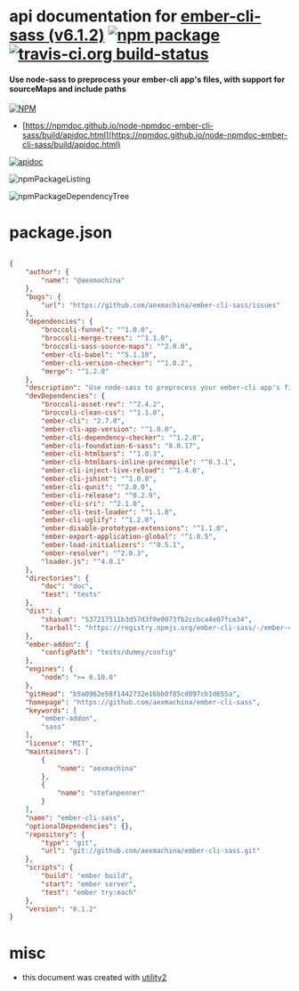 # api documentation for  [ember-cli-sass (v6.1.2)](https://github.com/aexmachina/ember-cli-sass)  [![npm package](https://img.shields.io/npm/v/npmdoc-ember-cli-sass.svg?style=flat-square)](https://www.npmjs.org/package/npmdoc-ember-cli-sass) [![travis-ci.org build-status](https://api.travis-ci.org/npmdoc/node-npmdoc-ember-cli-sass.svg)](https://travis-ci.org/npmdoc/node-npmdoc-ember-cli-sass)
#### Use node-sass to preprocess your ember-cli app's files, with support for sourceMaps and include paths

[![NPM](https://nodei.co/npm/ember-cli-sass.png?downloads=true&downloadRank=true&stars=true)](https://www.npmjs.com/package/ember-cli-sass)

- [https://npmdoc.github.io/node-npmdoc-ember-cli-sass/build/apidoc.html](https://npmdoc.github.io/node-npmdoc-ember-cli-sass/build/apidoc.html)

[![apidoc](https://npmdoc.github.io/node-npmdoc-ember-cli-sass/build/screenCapture.buildCi.browser.%252Ftmp%252Fbuild%252Fapidoc.html.png)](https://npmdoc.github.io/node-npmdoc-ember-cli-sass/build/apidoc.html)

![npmPackageListing](https://npmdoc.github.io/node-npmdoc-ember-cli-sass/build/screenCapture.npmPackageListing.svg)

![npmPackageDependencyTree](https://npmdoc.github.io/node-npmdoc-ember-cli-sass/build/screenCapture.npmPackageDependencyTree.svg)



# package.json

```json

{
    "author": {
        "name": "@aexmachina"
    },
    "bugs": {
        "url": "https://github.com/aexmachina/ember-cli-sass/issues"
    },
    "dependencies": {
        "broccoli-funnel": "^1.0.0",
        "broccoli-merge-trees": "^1.1.0",
        "broccoli-sass-source-maps": "^2.0.0",
        "ember-cli-babel": "^5.1.10",
        "ember-cli-version-checker": "^1.0.2",
        "merge": "^1.2.0"
    },
    "description": "Use node-sass to preprocess your ember-cli app's files, with support for sourceMaps and include paths",
    "devDependencies": {
        "broccoli-asset-rev": "^2.4.2",
        "broccoli-clean-css": "^1.1.0",
        "ember-cli": "2.7.0",
        "ember-cli-app-version": "^1.0.0",
        "ember-cli-dependency-checker": "^1.2.0",
        "ember-cli-foundation-6-sass": "0.0.17",
        "ember-cli-htmlbars": "^1.0.3",
        "ember-cli-htmlbars-inline-precompile": "^0.3.1",
        "ember-cli-inject-live-reload": "^1.4.0",
        "ember-cli-jshint": "^1.0.0",
        "ember-cli-qunit": "^2.0.0",
        "ember-cli-release": "^0.2.9",
        "ember-cli-sri": "^2.1.0",
        "ember-cli-test-loader": "^1.1.0",
        "ember-cli-uglify": "^1.2.0",
        "ember-disable-prototype-extensions": "^1.1.0",
        "ember-export-application-global": "^1.0.5",
        "ember-load-initializers": "^0.5.1",
        "ember-resolver": "^2.0.3",
        "loader.js": "^4.0.1"
    },
    "directories": {
        "doc": "doc",
        "test": "tests"
    },
    "dist": {
        "shasum": "537217511b3d57d3f0e0073fb2ccbca4e07fce34",
        "tarball": "https://registry.npmjs.org/ember-cli-sass/-/ember-cli-sass-6.1.2.tgz"
    },
    "ember-addon": {
        "configPath": "tests/dummy/config"
    },
    "engines": {
        "node": ">= 0.10.0"
    },
    "gitHead": "b5a0962e58f1442732e16bb0f85cd097cb1d655a",
    "homepage": "https://github.com/aexmachina/ember-cli-sass",
    "keywords": [
        "ember-addon",
        "sass"
    ],
    "license": "MIT",
    "maintainers": [
        {
            "name": "aexmachina"
        },
        {
            "name": "stefanpenner"
        }
    ],
    "name": "ember-cli-sass",
    "optionalDependencies": {},
    "repository": {
        "type": "git",
        "url": "git://github.com/aexmachina/ember-cli-sass.git"
    },
    "scripts": {
        "build": "ember build",
        "start": "ember server",
        "test": "ember try:each"
    },
    "version": "6.1.2"
}
```



# misc
- this document was created with [utility2](https://github.com/kaizhu256/node-utility2)
